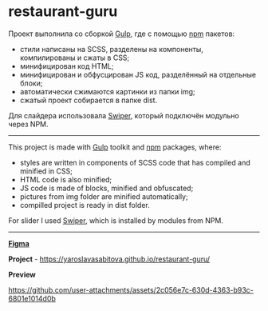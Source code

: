 # restaurant-guru

Проект выполнила со сборкой [Gulp](https://gulpjs.com/), где с помощью [npm](https://www.npmjs.com/) пакетов:
* стили написаны на SCSS, разделены на компоненты, компилированы и сжаты в CSS;
* минифицирован код HTML;
* минифицирован и обфусцирован JS код, разделённый на отдельные блоки;
* автоматически сжимаются картинки из папки img;
* сжатый проект собирается в папке dist.

Для слайдера использовала [Swiper](https://swiperjs.com/), который подключён модульно через NPM.

----------------

This project is made with [Gulp](https://gulpjs.com/) toolkit and [npm](https://www.npmjs.com/) packages, where:
* styles are written in components of SCSS code that has compiled and minified in CSS;
* HTML code is also minified;
* JS code is made of blocks, minified and obfuscated;
* pictures from img folder are minified automatically;
* compilled project is ready in dist folder.

For slider I used [Swiper](https://swiperjs.com/), which is installed by modules from NPM.

----------------

[**Figma**](https://www.figma.com/design/GYnKciJ1KDiypq8i1QR00J/Restaurant-Guru?node-id=0-1&t=cst6nvviJv4oCAug-1)

**Project** - https://yaroslavasabitova.github.io/restaurant-guru/

**Preview**

https://github.com/user-attachments/assets/2c056e7c-630d-4363-b93c-6801e1014d0b


